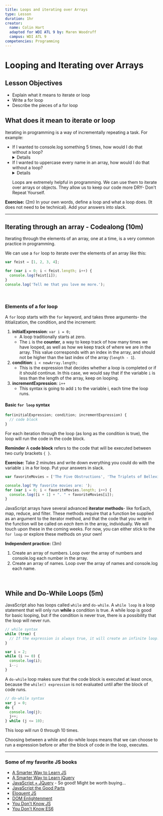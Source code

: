 ```yaml
---
title: Loops and iterating over Arrays
type: Lesson
duration: 1hr
creator:
  name: Colin Hart
  adapted for WDI ATL 9 by: Maren Woodruff
  campus: WDI ATL 9
competencies: Programming
---
```


# Looping and Iterating over Arrays

## Lesson Objectives

  - Explain what it means to iterate or loop
  - Write a for loop
  - Describe the pieces of a for loop

## What does it mean to iterate or loop

Iterating in programming is a way of incrementally repeating a task. For example:

* <summary>If I wanted to console.log something 5 times, how would I do that without a loop? 
    <details>I would have to write it out 5 times.</details>  
  </summary>

* <summary>If I wanted to uppercase every name in an array, how would I do that without a loop?
    <details>I would have to call array[index].toUpperCase() for every single index individually.</details>  
  </summary>
  
  Loops are extremely helpful in programming.  We can use them to iterate over arrays or objects.  They allow us to keep our code more DRY- Don't Repeat Yourself.

**Exercise:** (2m) In your own words, define a loop and what a loop does. (It does not need to be technical).  Add your answers into slack.

---

## Iterating through an array - Codealong (10m)

Iterating through the elements of an array, one at a time, is a very common practice in programming.

We can use a `for` loop to iterate over the elements of an array like this:

```javascript
var feist = [1, 2, 3, 4];

for (var i = 0; i < feist.length; i++) {
  console.log(feist[i]);
}
console.log('Tell me that you love me more.');
```

<br />

### Elements of a for loop

A `for` loop starts with the `for` keyword, and takes three arguments- the ititialization, the condition, and the increment:

1. **initialExpression**:
  `var i = 0;` 
    - A loop traditionally starts at zero. 
    - The `i` is the **counter**, a way to keep track of how many times we have looped, as well as how we keep track of where we are in the array. This value corresponds with an index in the array, and should not be higher than the last index of the array (`length - 1`).
2. **condition**:
  `i < newArray.length;`
    - This is the expression that decides whether a loop is completed or if it should continue. In this case, we would say that if the variable `i` is less than the length of the array, keep on looping.
3. **incrementExpression**:
  `i++`
    - This syntax is going to add `1` to the variable i, each time the loop runs.

#### Basic `for loop` syntax

```javascript
for(initialExpression; condition; incrementExpression) {
  // code block
}
```

For each iteration through the loop (as long as the condition is true), the loop will run the code in the code block. 

**Reminder** A **code block** refers to the code that will be executed between two curly brackets `{ }`.

**Exercise:** Take 2 minutes and write down everything you could do with the variable `i` in a for loop.  Put your answers in slack.

```javascript
var favoriteMovies = ['The Five Obstructions', 'The Triplets of Belleville', 'About Time', 'Two Weeks Notice'];

console.log('My favorite movies are: ');
for (var i = 0; i < favoriteMovies.length; i++) {
  console.log([i + 1] + ". " + favoriteMovies[i]);
}
```

<!-- Code is creative. -->

JavaScript arrays have several advanced **iterator methods**- like forEach, map, reduce, and filter. These methods require that a function be supplied as an argument to the iterator method, and that the code that you write in the function will be called on _each_ item in the array, individually. We will touch upon these in the coming weeks. For now, you can either stick to the `for loop` or explore these methods on your own!

**Independent practice:** (3m)

1. Create an array of numbers.  Loop over the array of numbers and console.log each number in the array.
2. Create an array of names.  Loop over the array of names and console.log each name.

<br />

<!-- ## Iterating over an object

We have explored how and why we would need to iterate through an array- to access the ordered list, but how would we do the same for objects?

Let's think back for a second. What are the differences between arrays and objects?  Arrays are ordered lists.  Objects are unordered.  You can access the values within objects, via their keys.

Knowing this, what is the difficult when iterating over an object?

Because objects are unordered, it makes them more tricky to loop through. Arrays are ordered, and we can therefore use the counter as a placeholder for the index.

We have two different ways of looping through an object.

The first is `for ... in`, which we discussed earlier.

```javascript
var instructors = { instructorOne: 'Danny', instructorTwo: 'Maren' };

for (instructor in instructors) {
  console.log(instructor);
}
```

Which items in the object are returned? And which are missing?

We only see the keys returned, right?  So, can you think of a way to access the values?

```javascript

var instructors = { instructorOne: 'Danny', instructorTwo: 'Maren' };

for (var instructor in instructors) {
  console.log(instructor[instructor]);
}
```

We can use bracket notation. 

<br /> -->

## While and Do-While Loops (5m)

JavaScript also has loops called `while` and `do-while`. A `while loop` is a loop statement that will only run **while** a condition is true. A while loop is good for basic looping, but if the condition is never true, there is a possibility that the loop will never run. 

```javascript
// while syntax
while (true) {
  // If the expression is always true, it will create an infinite loop! Be careful!
}

var i = 2;
while (i >= 0) {
  console.log(i);
  i--;
}
```

A `do-while` loop makes sure that the code block is executed at least once, because the `while() expression` is not evaluated until after the block of code runs.

```javascript
// do-while syntax
var j = 0;
do {
  console.log(j);
  j++;
} while (j <= 10);
```

This loop will run 0 through 10 times.

Choosing between a while and do-while loops means that we can choose to run a expression before or after the block of code in the loop, executes.

---

### Some of my favorite JS books
* [A Smarter Way to Learn JS](http://www.cpp.edu/~jcmcgarvey/513_2016/ASmarterWaytoLearnJavaScript.pdf)
* [A Smarter Way to Learn jQuery](https://github.com/JideLambo/javascript-books/blob/master/A%20Smarter%20Way%20to%20Learn%20jQuery%20-%20Mark%20Myers.pdf)
* [JavaScript + JQuery](https://www.dropbox.com/s/05je29f3oxj7oa0/JavaScript%20and%20JQuery%20Interactive%20Front-End%20Web%20Development%202014.pdf?dl=0) - So good! Might be worth buying...
* [JavaScript the Good Parts](http://bdcampbell.net/javascript/book/javascript_the_good_parts.pdf)
* [Eloquent JS](http://eloquentjavascript.net/)
* [DOM Enlightenment](http://domenlightenment.com/#1.1)
* [You Don't Know JS](https://github.com/getify/You-Dont-Know-JS)
* [You Don't Know ES6](https://github.com/getify/You-Dont-Know-JS/tree/master/es6%20%26%20beyond)
